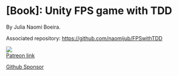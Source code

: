 # [Book]: Unity FPS game with TDD


By Julia Naomi Boeira.

Associated repository: https://github.com/naomijub/FPSwithTDD

[![](https://media.giphy.com/media/FOe2EcTuBYGbG0Yc3w/giphy.gif)](https://www.patreon.com/naomijub) <br/>
[Patreon link](https://www.patreon.com/naomijub)

[Github Sponsor](https://github.com/sponsors/naomijub)
